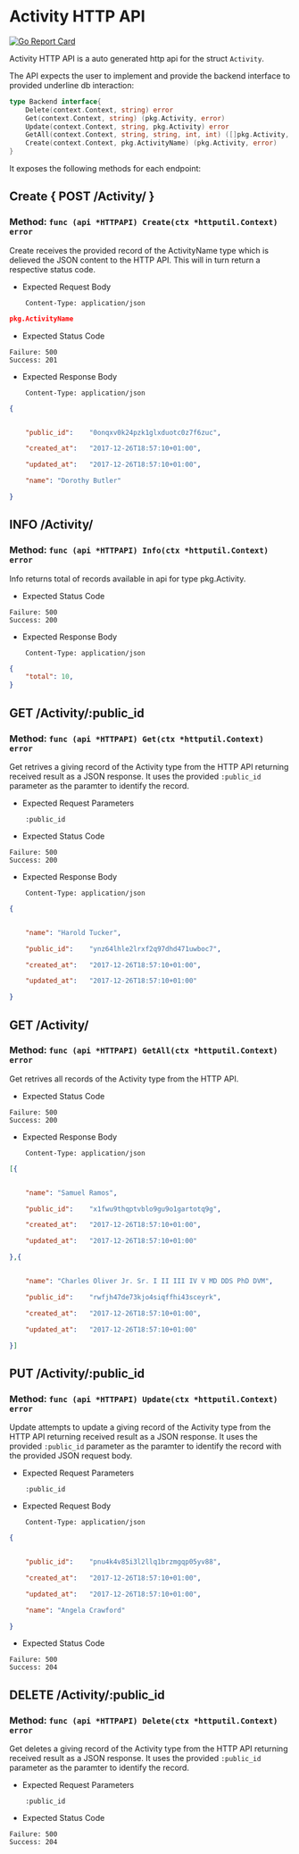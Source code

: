 Activity HTTP API 
===============================

[![Go Report Card](https://goreportcard.com/badge/github.com/gokit/tenancykit/pkg/resources/activityapi)](https://goreportcard.com/report/github.com/gokit/tenancykit/pkg/resources/activityapi)

Activity HTTP API is a auto generated http api for the struct `Activity`.

The API expects the user to implement and provide the backend interface to provided underline db interaction:

```go
type Backend interface{
    Delete(context.Context, string) error
    Get(context.Context, string) (pkg.Activity, error)
    Update(context.Context, string, pkg.Activity) error
    GetAll(context.Context, string, string, int, int) ([]pkg.Activity, int, error)
    Create(context.Context, pkg.ActivityName) (pkg.Activity, error)
}
```

It exposes the following methods for each endpoint:

## Create { POST /Activity/ }
### Method: `func (api *HTTPAPI) Create(ctx *httputil.Context) error`

Create receives the provided record of the ActivityName type which is delieved the 
JSON content to the HTTP API. This will in turn return a respective status code.

- Expected Request Body

```http
    Content-Type: application/json
```

```json
pkg.ActivityName
```

- Expected Status Code

```
Failure: 500
Success: 201
```

- Expected Response Body

```http
    Content-Type: application/json
```

```json
{


    "public_id":	"0onqxv0k24pzk1glxduotc0z7f6zuc",

    "created_at":	"2017-12-26T18:57:10+01:00",

    "updated_at":	"2017-12-26T18:57:10+01:00",

    "name":	"Dorothy Butler"

}
```

## INFO /Activity/
### Method: `func (api *HTTPAPI) Info(ctx *httputil.Context) error`

Info returns total of records available in api for type pkg.Activity.

- Expected Status Code

```
Failure: 500
Success: 200
```

- Expected Response Body

```http
    Content-Type: application/json
```

```json
{
    "total": 10,
}
```

## GET /Activity/:public_id
### Method: `func (api *HTTPAPI) Get(ctx *httputil.Context) error`

Get retrives a giving record of the Activity type from the HTTP API returning received result as a JSON
response. It uses the provided `:public_id` parameter as the paramter to identify the record.

- Expected Request Parameters

```
    :public_id
```

- Expected Status Code

```
Failure: 500
Success: 200
```

- Expected Response Body

```http
    Content-Type: application/json
```

```json
{


    "name":	"Harold Tucker",

    "public_id":	"ynz64lhle2lrxf2q97dhd471uwboc7",

    "created_at":	"2017-12-26T18:57:10+01:00",

    "updated_at":	"2017-12-26T18:57:10+01:00"

}
```

## GET /Activity/
### Method: `func (api *HTTPAPI) GetAll(ctx *httputil.Context) error`

Get retrives all records of the Activity type from the HTTP API.

- Expected Status Code

```
Failure: 500
Success: 200
```

- Expected Response Body

```http
    Content-Type: application/json
```

```json
[{


    "name":	"Samuel Ramos",

    "public_id":	"x1fwu9thqptvblo9gu9o1gartotq9g",

    "created_at":	"2017-12-26T18:57:10+01:00",

    "updated_at":	"2017-12-26T18:57:10+01:00"

},{


    "name":	"Charles Oliver Jr. Sr. I II III IV V MD DDS PhD DVM",

    "public_id":	"rwfjh47de73kjo4siqffhi43sceyrk",

    "created_at":	"2017-12-26T18:57:10+01:00",

    "updated_at":	"2017-12-26T18:57:10+01:00"

}]
```

## PUT /Activity/:public_id
### Method: `func (api *HTTPAPI) Update(ctx *httputil.Context) error`

Update attempts to update a giving record of the Activity type from the HTTP API returning received result as a JSON
response. It uses the provided `:public_id` parameter as the paramter to identify the record with the provided JSON request body.

- Expected Request Parameters

```
    :public_id
```

- Expected Request Body

```http
    Content-Type: application/json
```

```json
{


    "public_id":	"pnu4k4v85i3l2llq1brzmgqp05yv88",

    "created_at":	"2017-12-26T18:57:10+01:00",

    "updated_at":	"2017-12-26T18:57:10+01:00",

    "name":	"Angela Crawford"

}
```

- Expected Status Code

```
Failure: 500
Success: 204
```

## DELETE /Activity/:public_id
### Method: `func (api *HTTPAPI) Delete(ctx *httputil.Context) error`

Get deletes a giving record of the Activity type from the HTTP API returning received result as a JSON
response. It uses the provided `:public_id` parameter as the paramter to identify the record.

- Expected Request Parameters

```
    :public_id
```

- Expected Status Code

```
Failure: 500
Success: 204
```

